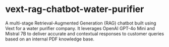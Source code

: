 # vext-rag-chatbot-water-purifier
A multi-stage Retrieval-Augmented Generation (RAG) chatbot built using Vext for a water purifier company. It leverages OpenAI GPT-4o Mini and Mistral 7B to deliver accurate and contextual responses to customer queries based on an internal PDF knowledge base.
